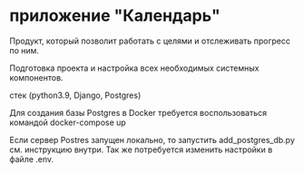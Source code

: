 # приложение "Календарь"

Продукт, который позволит работать с целями и отслеживать прогресс по ним.

Подготовка проекта и настройка всех необходимых системных компонентов.

стек (python3.9, Django, Postgres)

Для создания базы Postgres в Docker требуется воспользоваться командой docker-compose up

Если сервер Postres запущен локально, то запустить add_postgres_db.py см. инструкцию внутри. Так же потребуется изменить
настройки в файле .env.
